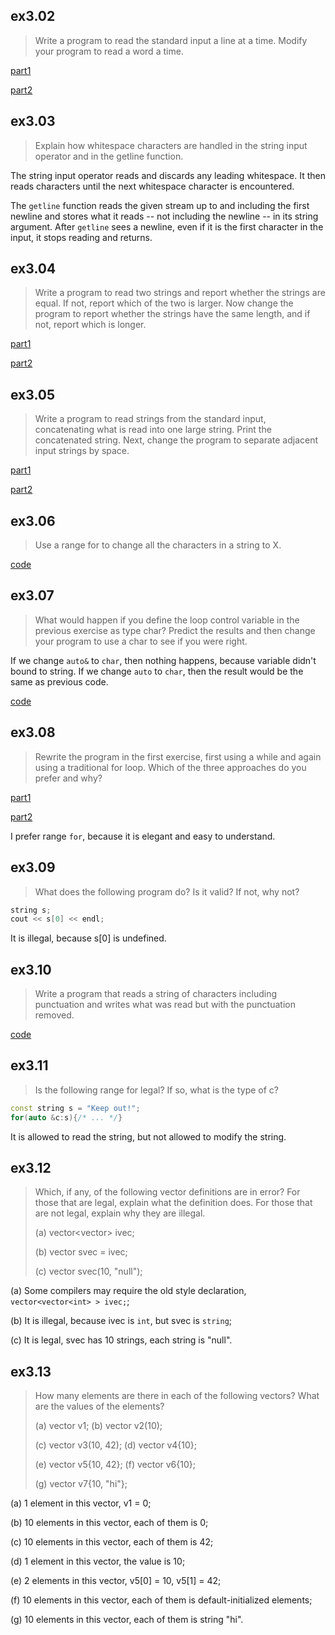 ## ex3.02
> Write a program to read the standard input a line at a time. Modify your program
> to read a word a time.

[part1](ex3_02_1.cpp)

[part2](ex3_02_2.cpp)

## ex3.03
> Explain how whitespace characters are handled in the string input operator and 
> in the getline function.

The string input operator reads and discards any leading whitespace. It then reads
characters until the next whitespace character is encountered.

The `getline` function reads the given stream up to and including the first newline
and stores what it reads -- not including the newline -- in its string argument. After
`getline` sees a newline, even if it is the first character in the input, it stops 
reading and returns.

## ex3.04
> Write a program to read two strings and report whether the strings are equal.
> If not, report which of the two is larger. Now change the program to report 
> whether the strings have the same length, and if not, report which is longer.

[part1](ex3_04_1.cpp)

[part2](ex3_04_2.cpp)

## ex3.05
> Write a program to read strings from the standard input, concatenating what is 
> read into one large string. Print the concatenated string. Next, change the program
> to separate adjacent input strings by space.

[part1](ex3_05_1.cpp)

[part2](ex3_05_2.cpp)

## ex3.06
> Use a range for to change all the characters in a string to X.

[code](ex3_06.cpp)

## ex3.07
> What would happen if you define the loop control variable in the previous
> exercise as type char? Predict the results and then change your program to
> use a char to see if you were right.

If we change `auto&` to `char`, then nothing happens, because variable didn't 
bound to string. If we change `auto` to `char`, then the result would be the same
as previous code.

[code](ex3_07.cpp)

## ex3.08
> Rewrite the program in the first exercise, first using a while and again using a 
> traditional for loop. Which of the three approaches do you prefer and why?

[part1](ex3_08_1.cpp)

[part2](ex3_08_2.cpp)

I prefer range `for`, because it is elegant and easy to understand.

## ex3.09
> What does the following program do? Is it valid? If not, why not?
```cpp
string s;
cout << s[0] << endl;
```

It is illegal, because s[0] is undefined.

## ex3.10
> Write a program that reads a string of characters including punctuation and writes
> what was read but with the punctuation removed.

[code](ex3_10.cpp)

## ex3.11
> Is the following range for legal? If so, what is the type of c?
```cpp
const string s = "Keep out!";
for(auto &c:s){/* ... */}
```

It is allowed to read the string, but not allowed to modify the string.

## ex3.12
> Which, if any, of the following vector definitions are in error? For those
> that are legal, explain what the definition does. For those that are not 
> legal, explain why they are illegal.
>
> (a) vector<vector<int>> ivec;
>
> (b) vector<string> svec = ivec;
>
> (c) vector<string> svec(10, "null");

(a) Some compilers may require the old style declaration, `vector<vector<int> > ivec;`;

(b) It is illegal, because ivec is `int`, but svec is `string`;

(c) It is legal, svec has 10 strings, each string is "null".

## ex3.13
> How many elements are there in each of the following vectors? What are the values 
> of the elements?
>
> (a) vector<int> v1; (b) vector<int> v2(10);
>
> (c) vector<int> v3(10, 42); (d) vector<int> v4{10};
>
> (e) vector<int> v5{10, 42}; (f) vector<string> v6{10};
>
> (g) vector<string> v7{10, "hi"};

(a) 1 element in this vector, v1 = 0;

(b) 10 elements in this vector, each of them is 0;

(c) 10 elements in this vector, each of them is 42;

(d) 1 element in this vector, the value is 10;

(e) 2 elements in this vector, v5[0] = 10, v5[1] = 42;

(f) 10 elements in this vector, each of them is default-initialized elements;

(g) 10 elements in this vector, each of them is string "hi".
